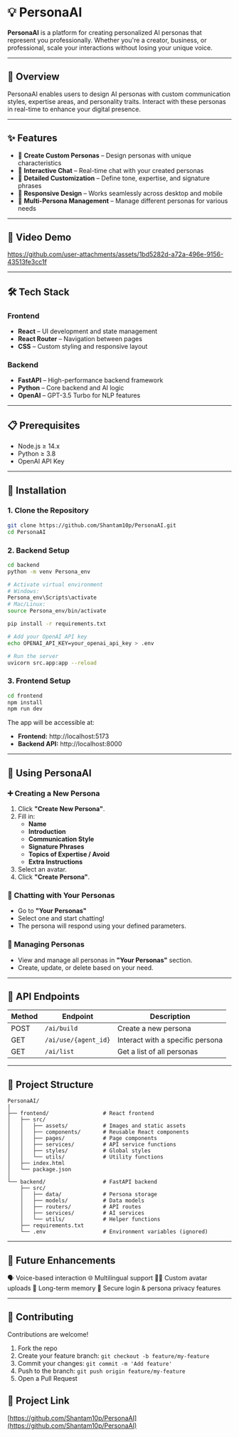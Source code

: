 # 💡 PersonaAI

**PersonaAI** is a platform for creating personalized AI personas that represent you professionally. Whether you're a creator, business, or professional, scale your interactions without losing your unique voice.

---

## 🌟 Overview

PersonaAI enables users to design AI personas with custom communication styles, expertise areas, and personality traits. Interact with these personas in real-time to enhance your digital presence.

---

## ✨ Features

- 🤖 **Create Custom Personas** – Design personas with unique characteristics  
- 💬 **Interactive Chat** – Real-time chat with your created personas  
- 📝 **Detailed Customization** – Define tone, expertise, and signature phrases  
- 📱 **Responsive Design** – Works seamlessly across desktop and mobile  
- 🔄 **Multi-Persona Management** – Manage different personas for various needs  

---

## 📸 Video Demo

https://github.com/user-attachments/assets/1bd5282d-a72a-496e-9156-43513fe3cc1f

---

## 🛠️ Tech Stack

### Frontend
- **React** – UI development and state management  
- **React Router** – Navigation between pages  
- **CSS** – Custom styling and responsive layout  

### Backend
- **FastAPI** – High-performance backend framework  
- **Python** – Core backend and AI logic  
- **OpenAI** – GPT-3.5 Turbo for NLP features  

---

## 📋 Prerequisites

- Node.js ≥ 14.x  
- Python ≥ 3.8  
- OpenAI API Key

---

## 🔧 Installation

### 1. Clone the Repository

```bash
git clone https://github.com/Shantam10p/PersonaAI.git
cd PersonaAI
```

### 2. Backend Setup

```bash
cd backend
python -m venv Persona_env

# Activate virtual environment
# Windows:
Persona_env\Scripts\activate
# Mac/Linux:
source Persona_env/bin/activate

pip install -r requirements.txt

# Add your OpenAI API key
echo OPENAI_API_KEY=your_openai_api_key > .env

# Run the server
uvicorn src.app:app --reload
```

### 3. Frontend Setup

```bash
cd frontend
npm install
npm run dev
```

The app will be accessible at:  
- **Frontend:** http://localhost:5173  
- **Backend API:** http://localhost:8000

---

## 📱 Using PersonaAI

### ➕ Creating a New Persona
1. Click **"Create New Persona"**.
2. Fill in:
   - **Name**
   - **Introduction**
   - **Communication Style**
   - **Signature Phrases**
   - **Topics of Expertise / Avoid**
   - **Extra Instructions**
3. Select an avatar.
4. Click **"Create Persona"**.

### 💬 Chatting with Your Personas
- Go to **"Your Personas"**
- Select one and start chatting!
- The persona will respond using your defined parameters.

### 🧠 Managing Personas
- View and manage all personas in **"Your Personas"** section.
- Create, update, or delete based on your need.

---

## 🔄 API Endpoints

| Method | Endpoint             | Description                        |
|--------|----------------------|------------------------------------|
| POST   | `/ai/build`          | Create a new persona               |
| GET    | `/ai/use/{agent_id}` | Interact with a specific persona   |
| GET    | `/ai/list`           | Get a list of all personas         |

---

## 🧩 Project Structure

```
PersonaAI/
│
├── frontend/                 # React frontend
│   ├── src/
│   │   ├── assets/           # Images and static assets
│   │   ├── components/       # Reusable React components
│   │   ├── pages/            # Page components
│   │   ├── services/         # API service functions
│   │   ├── styles/           # Global styles
│   │   └── utils/            # Utility functions
│   ├── index.html
│   └── package.json
│
└── backend/                  # FastAPI backend
    ├── src/
    │   ├── data/             # Persona storage
    │   ├── models/           # Data models
    │   ├── routers/          # API routes
    │   ├── services/         # AI services
    │   └── utils/            # Helper functions
    ├── requirements.txt
    └── .env                  # Environment variables (ignored)
```

---

## 🔮 Future Enhancements

 🗣️ Voice-based interaction
 🌐 Multilingual support
 🧑‍🎨 Custom avatar uploads
 🧠 Long-term memory
 🔐 Secure login & persona privacy features


---

## 🤝 Contributing

Contributions are welcome!  

1. Fork the repo  
2. Create your feature branch: `git checkout -b feature/my-feature`  
3. Commit your changes: `git commit -m 'Add feature'`  
4. Push to the branch: `git push origin feature/my-feature`  
5. Open a Pull Request

## 🔗 Project Link

[https://github.com/Shantam10p/PersonaAI](https://github.com/Shantam10p/PersonaAI)
